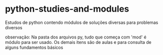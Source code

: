 # python-studies-and-modules
 Estudos de python contendo módulos de soluções diversas para problemas diversos




observação: Na pasta dos arquivos py, tudo que começa com 'mod' é módulo para ser usado. Os demais itens são de aulas e para consulta de alguns fundamentos básicos
